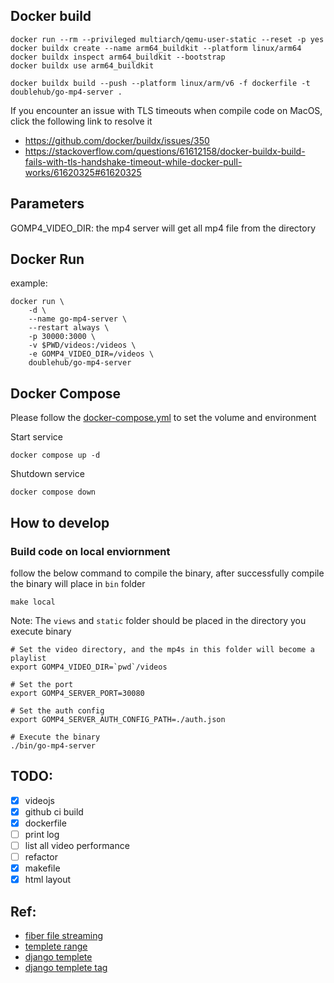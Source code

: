 ## Docker build

```
docker run --rm --privileged multiarch/qemu-user-static --reset -p yes
docker buildx create --name arm64_buildkit --platform linux/arm64
docker buildx inspect arm64_buildkit --bootstrap
docker buildx use arm64_buildkit

docker buildx build --push --platform linux/arm/v6 -f dockerfile -t doublehub/go-mp4-server .
```

If you encounter an issue with TLS timeouts when compile code on MacOS, click the following link to resolve it
- https://github.com/docker/buildx/issues/350
- https://stackoverflow.com/questions/61612158/docker-buildx-build-fails-with-tls-handshake-timeout-while-docker-pull-works/61620325#61620325

## Parameters

GOMP4_VIDEO_DIR: the mp4 server will get all mp4 file from the directory

## Docker Run
example:
```
docker run \
    -d \
    --name go-mp4-server \
    --restart always \
    -p 30000:3000 \
    -v $PWD/videos:/videos \
    -e GOMP4_VIDEO_DIR=/videos \
    doublehub/go-mp4-server
```
## Docker Compose

Please follow the [docker-compose.yml](docker-compose.yml) to set the volume and environment

Start service
```
docker compose up -d
```
Shutdown service
```
docker compose down
```

## How to develop


### Build code on local enviornment
follow the below command to compile the binary, after successfully compile the binary will place in `bin` folder
```
make local
```


Note: The `views` and `static` folder should be placed in the directory you execute binary
```
# Set the video directory, and the mp4s in this folder will become a playlist
export GOMP4_VIDEO_DIR=`pwd`/videos

# Set the port
export GOMP4_SERVER_PORT=30080

# Set the auth config
export GOMP4_SERVER_AUTH_CONFIG_PATH=./auth.json

# Execute the binary
./bin/go-mp4-server
```
## TODO:
- [x] videojs
- [x] github ci build
- [x] dockerfile
- [ ] print log
- [ ] list all video performance
- [ ] refactor 
- [x] makefile
- [x] html layout

## Ref:
- [fiber file streaming](https://github.com/gofiber/fiber/issues/253)
- [templete range](https://stackoverflow.com/questions/67079636/rendering-templates-in-a-go-fiber-application)
- [django templete](https://github.com/gofiber/template/tree/master/django)
- [django templete tag](https://github.com/flosch/pongo2#tags)